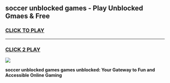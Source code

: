 
## soccer unblocked games - Play Unblocked Gmaes & Free
<h3>
<a href="https://premium.freeplayer.one?title=soccer_unblocked_games&ref=19F">CLICK TO PLAY</a></h3>
<hr>

<h3>
<a href="https://premium.freeplayer.one?title=soccer_unblocked_games&ref=19F">CLICK 2 PLAY</a>
  
</h3>

<a href="https://premium.freeplayer.one?title=soccer_unblocked_games&ref=19F/"><img src="https://clearcache.store/games.png"></a>


**soccer unblocked games games unblocked: Your Gateway to Fun and Accessible Online Gaming**
